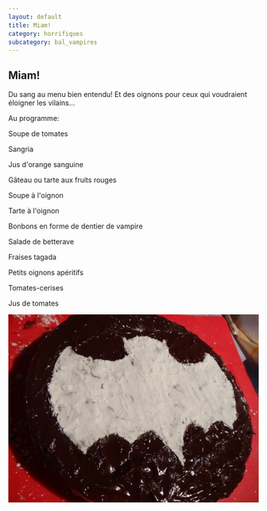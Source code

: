 ```yaml
---
layout: default
title: Miam!
category: horrifiques
subcategory: bal_vampires
---
```


## Miam!

Du sang au menu bien entendu!
Et des oignons pour ceux qui voudraient éloigner les vilains...

Au programme:

Soupe de tomates

Sangria

Jus d'orange sanguine

Gâteau ou tarte aux fruits rouges

Soupe à l'oignon

Tarte à l'oignon

Bonbons en forme de dentier de vampire

Salade de betterave

Fraises tagada

Petits oignons apéritifs

Tomates-cerises

Jus de tomates

![dracula gateau](/assets/images/pages/dracula_gateau.jpg)
